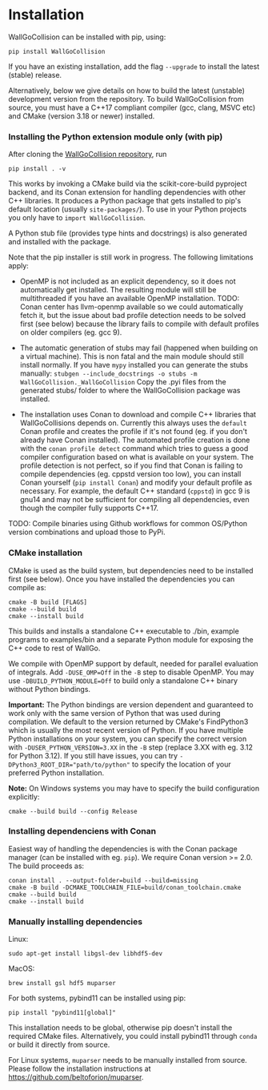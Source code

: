# Installation

WallGoCollision can be installed with pip, using:

    pip install WallGoCollision

If you have an existing installation, add the flag `--upgrade` to install the latest (stable) release.

Alternatively, below we give details on how to build the latest (unstable) development version from the repository. To build WallGoCollision from source, you must have a C++17 compliant compiler (gcc, clang, MSVC etc) and CMake (version 3.18 or newer) installed.

### Installing the Python extension module only (with pip)

After cloning the [WallGoCollision repository](https://github.com/Wall-Go/WallGoCollision), run
```
pip install . -v
```

This works by invoking a CMake build via the scikit-core-build pyproject backend, and its Conan extension for handling dependencies with other C++ libraries.
It produces a Python package that gets installed to pip's default location (usually ```site-packages/```). To use in your Python projects you only have to ```import WallGoCollision```.

A Python stub file (provides type hints and docstrings) is also generated and installed with the package.

Note that the pip installer is still work in progress. The following limitations apply:
- OpenMP is not included as an explicit dependency, so it does not automatically get installed.
The resulting module will still be multithreaded if you have an available OpenMP installation.
TODO: Conan center has llvm-openmp available so we could automatically fetch it, but the issue about bad profile detection needs to be solved first (see below)
because the library fails to compile with default profiles on older compilers (eg. gcc 9).

- The automatic generation of stubs may fail (happened when building on a virtual machine). This is non fatal and the main module should still install normally. If you have ```mypy``` installed you can generate the stubs manually:
```stubgen --include_docstrings -o stubs -m WallGoCollision._WallGoCollision```
Copy the .pyi files from the generated stubs/ folder to where the WallGoCollision package was installed.

- The installation uses Conan to download and compile C++ libraries that WallGoCollisions depends on.
Currently this always uses the ```default``` Conan profile and creates the profile if it's not found (eg. if you don't already have Conan installed).
The automated profile creation is done with the ```conan profile detect``` command which tries to guess a good compiler configuration based on what is available on your system.
The profile detection is not perfect, so if you find that Conan is failing to compile dependencies (eg. cppstd version too low),
you can install Conan yourself (```pip install Conan```) and modify your default profile as necessary.
For example, the default C++ standard (```cppstd```) in gcc 9 is gnu14 and may not be sufficient for compiling all dependencies, even though the compiler fully supports C++17.

TODO: Compile binaries using Github workflows for common OS/Python version combinations and upload those to PyPi. 

### CMake installation

CMake is used as the build system, but dependencies need to be installed first (see below). Once you have installed the dependencies you can compile as:
```
cmake -B build [FLAGS]
cmake --build build
cmake --install build
```
This builds and installs a standalone C++ executable to ./bin, example programs to examples/bin and a separate Python module for exposing the C++ code to rest of WallGo.

We compile with OpenMP support by default, needed for parallel evaluation of integrals. Add `-DUSE_OMP=Off` in the `-B` step to disable OpenMP. You may use `-DBUILD_PYTHON_MODULE=Off` to build only a standalone C++ binary without Python bindings.

**Important:** The Python bindings are version dependent and guaranteed to work only with the same version of Python that was used during compilation. We default to the version returned by CMake's FindPython3 which is usually the most recent version of Python. If you have multiple Python installations on your system, you can specify the correct version with `-DUSER_PYTHON_VERSION=3.XX` in the `-B` step (replace 3.XX with eg. 3.12 for Python 3.12). If you still have issues, you can try `-DPython3_ROOT_DIR="path/to/python"` to specify the location of your preferred Python installation.

**Note:** On Windows systems you may have to specify the build configuration explicitly:
```
cmake --build build --config Release
```

### Installing dependenciens with Conan

Easiest way of handling the dependencies is with the Conan package manager (can be installed with eg. `pip`). We require Conan version >= 2.0. The build proceeds as:
```
conan install . --output-folder=build --build=missing
cmake -B build -DCMAKE_TOOLCHAIN_FILE=build/conan_toolchain.cmake
cmake --build build
cmake --install build
```

### Manually installing dependencies

Linux:
```
sudo apt-get install libgsl-dev libhdf5-dev
```

MacOS: 
```
brew install gsl hdf5 muparser
```

For both systems, pybind11 can be installed using pip:
```
pip install "pybind11[global]"
```
This installation needs to be global, otherwise pip doesn't install the required CMake files. Alternatively, you could install pybind11 through `conda` or build it directly from source.

For Linux systems, `muparser` needs to be manually installed from source. Please follow the installation instructions at https://github.com/beltoforion/muparser.
